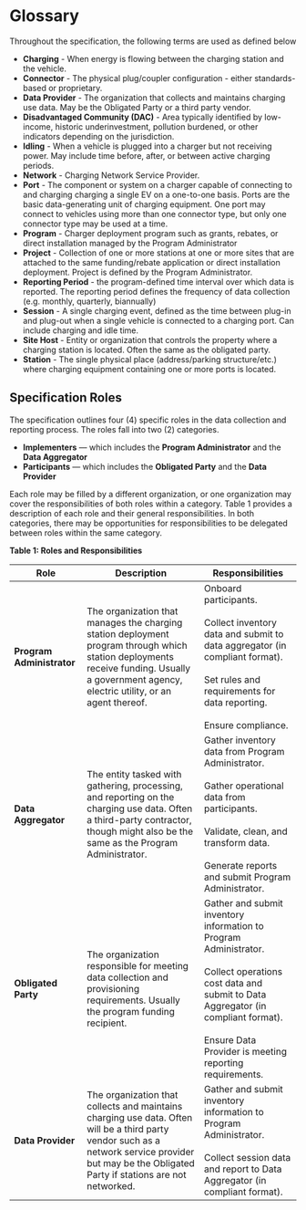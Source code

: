 # Glossary
Throughout the specification, the following terms are used as defined below
 - **Charging** - When energy is flowing between the charging station and the vehicle.
 - **Connector** - The physical plug/coupler configuration - either standards-based or proprietary.
 - **Data Provider** - The organization that collects and maintains charging use data. May be the Obligated Party or a third party vendor.
 - **Disadvantaged Community (DAC)** - Area typically identified by low-income, historic underinvestment, pollution burdened, or other indicators depending on the jurisdiction.
 - **Idling** - When a vehicle is plugged into a charger but not receiving power. May include time before, after, or between active charging periods.
 - **Network** - Charging Network Service Provider. 
 - **Port** - The component or system on a charger capable of connecting to and charging charging a single EV on a one-to-one basis. Ports are the basic data-generating unit of charging equipment. One port may connect to vehicles using more than one connector type, but only one connector type may be used at a time.
 - **Program** - Charger deployment program such as grants, rebates, or direct installation managed by the Program Administrator
 - **Project** - Collection of one or more stations at one or more sites that are attached to the same funding/rebate application or direct installation deployment. Project is defined by the Program Administrator.
 - **Reporting Period** - the program-defined time interval over which data is reported. The reporting period defines the frequency of data collection (e.g. monthly, quarterly, biannually)
 - **Session** - A single charging event, defined as the time between plug-in and plug-out when a single vehicle is connected to a charging port. Can include charging and idle time.
 - **Site Host** - Entity or organization that controls the property where a charging station is located. Often the same as the obligated party.
 - **Station** - The single physical place (address/parking structure/etc.) where charging equipment containing one or more ports is located.


## Specification Roles
The specification outlines four (4) specific roles in the data collection and reporting process. The roles fall into two (2) categories.
*  **Implementers** — which includes the **Program Administrator** and the **Data Aggregator**
*  **Participants** — which includes the **Obligated Party** and the **Data Provider**

Each role may be filled by a different organization, or one organization may cover the responsibilities of both roles within a category. Table 1 provides a description of each role and their general responsibilities. In both categories, there may be opportunities for responsibilities to be delegated between roles within the same category.

**Table 1: Roles and Responsibilities**

| **Role** | **Description** | **Responsibilities**
| --- | --- | --- | 
| **Program Administrator** | The organization that manages the charging station deployment program through which station deployments receive funding. Usually a government agency, electric utility, or an agent thereof. | Onboard participants.</br></br> Collect inventory data and submit to data aggregator (in compliant format).</br></br> Set rules and requirements for data reporting. </br></br> Ensure compliance.
| **Data Aggregator** | The entity tasked with gathering, processing, and reporting on the charging use data. Often a third-party contractor, though might also be the same as the Program Administrator.  | Gather inventory data from Program Administrator.</br></br> Gather operational data from participants.</br></br> Validate, clean, and transform data.</br></br>Generate reports and submit Program Administrator.
| **Obligated Party** | The organization responsible for meeting data collection and provisioning requirements. Usually the program funding recipient. | Gather and submit inventory information to Program Administrator.</br></br> Collect operations cost data and submit to Data Aggregator (in compliant format).</br></br> Ensure Data Provider is meeting reporting requirements.
| **Data Provider** |   The organization that collects and maintains charging use data. Often will be a third party vendor such as a network service provider but may be the Obligated Party if stations are not networked. | Gather and submit inventory information to Program Administrator.</br></br> Collect session data and report to Data Aggregator (in compliant format).



